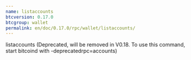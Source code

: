 ```yaml
---
name: listaccounts
btcversion: 0.17.0
btcgroup: wallet
permalink: en/doc/0.17.0/rpc/wallet/listaccounts/
---
```


listaccounts (Deprecated, will be removed in V0.18. To use this command, start bitcoind with -deprecatedrpc=accounts)

